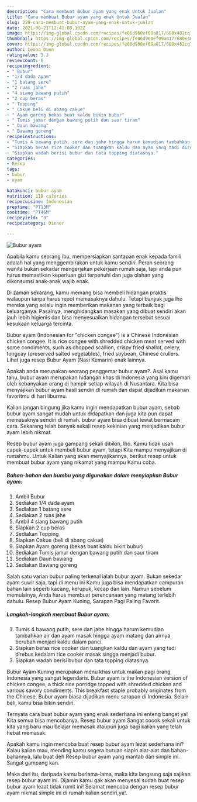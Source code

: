 ```yaml
---
description: "Cara membuat Bubur ayam yang enak Untuk Jualan"
title: "Cara membuat Bubur ayam yang enak Untuk Jualan"
slug: 229-cara-membuat-bubur-ayam-yang-enak-untuk-jualan
date: 2021-06-21T12:41:08.102Z
image: https://img-global.cpcdn.com/recipes/fe06d960ef09a817/680x482cq70/bubur-ayam-foto-resep-utama.jpg
thumbnail: https://img-global.cpcdn.com/recipes/fe06d960ef09a817/680x482cq70/bubur-ayam-foto-resep-utama.jpg
cover: https://img-global.cpcdn.com/recipes/fe06d960ef09a817/680x482cq70/bubur-ayam-foto-resep-utama.jpg
author: Leona Dunn
ratingvalue: 3.3
reviewcount: 6
recipeingredient:
- " Bubur"
- "1/4 dada ayam"
- "1 batang sere"
- "2 ruas jahe"
- "4 siang bawang putih"
- "2 cup beras"
- " Topping"
- " Cakue beli di abang cakue"
- " Ayam goreng bekas buat kaldu bikin bubur"
- " Tumis jamur dengan bawang putih dan saur tiram"
- " Daun bawang"
- " Bawang goreng"
recipeinstructions:
- "Tumis 4 bawang putih, sere dan jahe hingga harum kemudian tambahkan air dan ayam masak hingga ayam matang dan airnya berubah menjadi kaldu dalam panci."
- "Siapkan beras rice cooker dan tuangkan kaldu dan ayam yang tadi direbus kedalam rice cooker masak singga menjadi bubur."
- "Siapkan wadah berisi bubur dan tata topping diatasnya."
categories:
- Resep
tags:
- bubur
- ayam

katakunci: bubur ayam 
nutrition: 118 calories
recipecuisine: Indonesian
preptime: "PT13M"
cooktime: "PT46M"
recipeyield: "3"
recipecategory: Dinner

---
```



![Bubur ayam](https://img-global.cpcdn.com/recipes/fe06d960ef09a817/680x482cq70/bubur-ayam-foto-resep-utama.jpg)

Apabila kamu seorang ibu, mempersiapkan santapan enak kepada famili adalah hal yang menggembirakan untuk kamu sendiri. Peran seorang  wanita bukan sekadar mengerjakan pekerjaan rumah saja, tapi anda pun harus memastikan keperluan gizi terpenuhi dan juga olahan yang dikonsumsi anak-anak wajib enak.

Di zaman  sekarang, kamu memang bisa membeli hidangan praktis walaupun tanpa harus repot memasaknya dahulu. Tetapi banyak juga lho mereka yang selalu ingin memberikan makanan yang terbaik bagi keluarganya. Pasalnya, menghidangkan masakan yang dibuat sendiri akan jauh lebih higienis dan bisa menyesuaikan hidangan tersebut sesuai kesukaan keluarga tercinta. 

Bubur ayam (Indonesian for &#34;chicken congee&#34;) is a Chinese Indonesian chicken congee. It is rice congee with shredded chicken meat served with some condiments, such as chopped scallion, crispy fried shallot, celery, tongcay (preserved salted vegetables), fried soybean, Chinese crullers. Lihat juga resep Bubur Ayam (Nasi Kemarin) enak lainnya.

Apakah anda merupakan seorang penggemar bubur ayam?. Asal kamu tahu, bubur ayam merupakan hidangan khas di Indonesia yang kini digemari oleh kebanyakan orang di hampir setiap wilayah di Nusantara. Kita bisa menyajikan bubur ayam hasil sendiri di rumah dan dapat dijadikan makanan favoritmu di hari liburmu.

Kalian jangan bingung jika kamu ingin mendapatkan bubur ayam, sebab bubur ayam sangat mudah untuk didapatkan dan juga kita pun dapat memasaknya sendiri di rumah. bubur ayam bisa dibuat lewat bermacam cara. Sekarang telah banyak sekali resep kekinian yang menjadikan bubur ayam lebih nikmat.

Resep bubur ayam juga gampang sekali dibikin, lho. Kamu tidak usah capek-capek untuk membeli bubur ayam, tetapi Kita mampu menyajikan di rumahmu. Untuk Kalian yang akan menyajikannya, berikut resep untuk membuat bubur ayam yang nikamat yang mampu Kamu coba.

<!--inarticleads1-->

##### Bahan-bahan dan bumbu yang digunakan dalam menyiapkan Bubur ayam:

1. Ambil  Bubur
1. Sediakan 1/4 dada ayam
1. Sediakan 1 batang sere
1. Sediakan 2 ruas jahe
1. Ambil 4 siang bawang putih
1. Siapkan 2 cup beras
1. Sediakan  Topping
1. Siapkan  Cakue (beli di abang cakue)
1. Siapkan  Ayam goreng (bekas buat kaldu bikin bubur)
1. Sediakan  Tumis jamur dengan bawang putih dan saur tiram
1. Sediakan  Daun bawang
1. Sediakan  Bawang goreng


Salah satu varian bubur paling terkenal ialah bubur ayam. Bukan sekedar ayam suwir saja, tapi di menu ini Kamu juga bisa mendapatkan campuran bahan lain seperti kacang, kerupuk, kecap dan lain. Namun sebelum memulainya, Anda harus membuat perencanaan yang matang terlebih dahulu. Resep Bubur Ayam Kuning, Sarapan Pagi Paling Favorit. 

<!--inarticleads2-->

##### Langkah-langkah membuat Bubur ayam:

1. Tumis 4 bawang putih, sere dan jahe hingga harum kemudian tambahkan air dan ayam masak hingga ayam matang dan airnya berubah menjadi kaldu dalam panci.
1. Siapkan beras rice cooker dan tuangkan kaldu dan ayam yang tadi direbus kedalam rice cooker masak singga menjadi bubur.
1. Siapkan wadah berisi bubur dan tata topping diatasnya.


Bubur Ayam Kuning merupakan menu khas untuk makan pagi orang Indonesia yang sangat legendaris. Bubur ayam is the Indonesian version of chicken congee, a thick rice porridge topped with shredded chicken and various savory condiments. This breakfast staple probably originates from the Chinese. Bubur ayam biasa dijadikan menu sarapan di Indonesia. Selain beli, kamu bisa bikin sendiri. 

Ternyata cara buat bubur ayam yang enak sederhana ini enteng banget ya! Kita semua bisa mencobanya. Resep bubur ayam Sangat cocok sekali untuk kita yang baru mau belajar memasak ataupun juga bagi kalian yang telah hebat memasak.

Apakah kamu ingin mencoba buat resep bubur ayam lezat sederhana ini? Kalau kalian mau, mending kamu segera buruan siapin alat-alat dan bahan-bahannya, lalu buat deh Resep bubur ayam yang mantab dan simple ini. Sangat gampang kan. 

Maka dari itu, daripada kamu berlama-lama, maka kita langsung saja sajikan resep bubur ayam ini. Dijamin kamu gak akan menyesal sudah buat resep bubur ayam lezat tidak rumit ini! Selamat mencoba dengan resep bubur ayam nikmat simple ini di rumah kalian sendiri,ya!.

